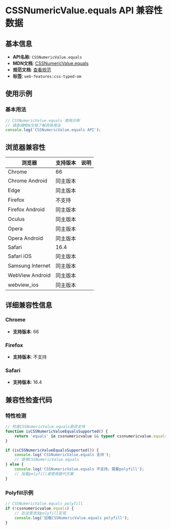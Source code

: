 # CSSNumericValue.equals API 兼容性数据

## 基本信息

- **API名称**: `CSSNumericValue.equals`
- **MDN文档**: [CSSNumericValue.equals](https://developer.mozilla.org/docs/Web/API/CSSNumericValue/equals)
- **规范文档**: [查看规范](https://drafts.css-houdini.org/css-typed-om/#dom-cssnumericvalue-equals)
- **标签**: `web-features:css-typed-om`

## 使用示例

### 基本用法

```javascript
// CSSNumericValue.equals 使用示例
// 请查阅MDN文档了解具体用法
console.log('CSSNumericValue.equals API');
```

## 浏览器兼容性

| 浏览器 | 支持版本 | 说明 |
|--------|----------|------|
| Chrome | 66 |  |
| Chrome Android | 同主版本 |  |
| Edge | 同主版本 |  |
| Firefox | 不支持 |  |
| Firefox Android | 同主版本 |  |
| Oculus | 同主版本 |  |
| Opera | 同主版本 |  |
| Opera Android | 同主版本 |  |
| Safari | 16.4 |  |
| Safari iOS | 同主版本 |  |
| Samsung Internet | 同主版本 |  |
| WebView Android | 同主版本 |  |
| webview_ios | 同主版本 |  |

## 详细兼容性信息

### Chrome

- **支持版本**: 66

### Firefox

- **支持版本**: 不支持

### Safari

- **支持版本**: 16.4

## 兼容性检查代码

### 特性检测

```javascript
// 检查CSSNumericValue.equals是否支持
function isCSSNumericValueEqualsSupported() {
    return 'equals' in cssnumericvalue && typeof cssnumericvalue.equals === 'function';
}

if (isCSSNumericValueEqualsSupported()) {
    console.log('CSSNumericValue.equals 支持');
    // 使用CSSNumericValue.equals
} else {
    console.log('CSSNumericValue.equals 不支持，需要polyfill');
    // 加载polyfill或使用替代方案
}
```

### Polyfill示例

```javascript
// CSSNumericValue.equals polyfill
if (!cssnumericvalue.equals) {
    // 在这里添加polyfill实现
    console.log('加载CSSNumericValue.equals polyfill');
}
```

